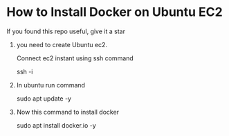 # How to Install Docker on Ubuntu EC2
If you found this repo useful, give it a star

1. you need to create Ubuntu ec2.
   
   Connect ec2 instant using ssh command
   
   ssh -i
   
3. In ubuntu run command
   
   sudo apt update -y

5. Now this command to install docker
   
   sudo apt install docker.io -y
   
   
   
